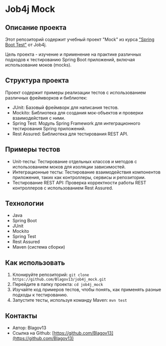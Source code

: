 # Job4j Mock

## Описание проекта

Этот репозиторий содержит учебный проект "Mock" из курса ["Spring Boot Test"](https://job4j.ru/edu/course/java_spring_boot_test) от Job4j. 

Цель проекта - изучение и применение на практике различных подходов к тестированию Spring Boot приложений, включая использование моков (mocks).

## Структура проекта

Проект содержит примеры реализации тестов с использованием различных фреймворков и библиотек:

* JUnit: Базовый фреймворк для написания тестов.
* Mockito: Библиотека для создания мок-объектов и проверки взаимодействия с ними.
* Spring Test: Модуль Spring Framework для интеграционного тестирования Spring приложений.
* Rest Assured: Библиотека для тестирования REST API.

## Примеры тестов

* Unit-тесты: Тестирование отдельных классов и методов с использованием моков для изоляции зависимостей.
* Интеграционные тесты: Тестирование взаимодействия компонентов приложения, таких как контроллеры, сервисы и репозитории.
* Тестирование REST API: Проверка корректности работы REST контроллеров с использованием Rest Assured.

## Технологии

* Java
* Spring Boot
* JUnit
* Mockito
* Spring Test
* Rest Assured
* Maven (система сборки)

## Как использовать

1. Клонируйте репозиторий: `git clone https://github.com/Blagov13/job4j_mock.git`
2. Перейдите в папку проекта: `cd job4j_mock`
3. Изучайте код примеров тестов, чтобы понять, как применять разные подходы к тестированию.
4. Запустите тесты, используя команду Maven: `mvn test`

## Контакты

* Автор: Blagov13
* Ссылка на Github: [https://github.com/Blagov13](https://github.com/Blagov13)
